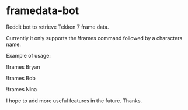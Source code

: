 # framedata-bot
Reddit bot to retrieve Tekken 7 frame data.

Currently it only supports the !frames command followed by a characters name. 

Example of usage:

!frames Bryan

!frames Bob

!frames Nina


I hope to add more useful features in the future. Thanks.
